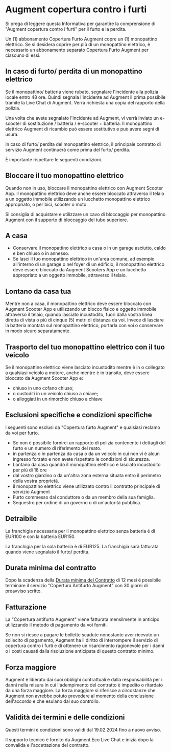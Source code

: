 # Augment copertura contro i furti

Si prega di leggere questa Informativa per garantire la comprensione di "Augment copertura contro i furti" per il furto e la perdita.

Un (1) abbonamento Copertura Furto Augment copre un (1) monopattino elettrico. Se si desidera coprire per più di un monopattino elettrico, è necessario un abbonamento separato Copertura Furto Augment per ciascuno di essi.

## In caso di furto/ perdita di un monopattino elettrico

Se il monopattino/ batteria viene rubato, segnalare l'incidente alla polizia locale entro 48 ore. Quindi segnala l'incidente ad Augment il prima possibile tramite la Live Chat di Augment. Verrà richiesta una copia del rapporto della polizia.

Una volta che avete segnalato l'incidente ad Augment, vi verrà inviato un e-scooter di sostituzione / batteria / e-scooter + batteria. Il monopattino elettrico Augment di ricambio può essere sostitutivo e può avere segni di usura.

In caso di furto/ perdita del monopattino elettrico, il principale contratto di servizio Augment continuerà come prima del furto/ perdita.

È importante rispettare le seguenti condizioni.

## Bloccare il tuo monopattino elettrico

Quando non in uso, bloccare il monopattino elettrico con Augment Scooter App. Il monopattino elettrico deve anche essere bloccato attraverso il telaio a un oggetto immobile utilizzando un lucchetto monopattino elettrico appropriato, o per bici, scooter o moto.

Si consiglia di acquistare e utilizzare un cavo di bloccaggio per monopattino Augment con il supporto di bloccaggio del tubo superiore.

## A casa

- Conservare il monopattino elettrico a casa o in un garage asciutto, caldo e ben chiuso o in annesso.
- Se lasci il tuo monopattino elettrico in un'area comune, ad esempio all'interno di un garage o nel foyer di un edificio, il monopattino elettrico deve essere bloccato da Augment Scooters App e un lucchetto appropriato a un oggetto immobile, attraverso il telaio.

## Lontano da casa tua

Mentre non a casa, il monopattino elettrico deve essere bloccato con Augment Scooter App e utilizzando un blocco fisico e oggetto immobile attraverso il telaio, quando lasciato incustodito, fuori dalla vostra linea diretta di vista o più di cinque (5) metri di distanza da voi. Invece di lasciare la batteria montata sul monopattino elettrico, portarla con voi o conservare in modo sicuro separatamente.

<div class="page"></div>

## Trasporto del tuo monopattino elettrico con il tuo veicolo

Se il monopattino elettrico viene lasciato incustodito mentre è in o collegato a qualsiasi veicolo a motore, anche mentre è in transito, deve essere bloccato da Augment Scooter App e:

- chiuso in uno cofano chiuso;
- o custoditi in un veicolo chiuso a chiave;
- o alloggiati in un rimorchio chiuso a chiave

## Esclusioni specifiche e condizioni specifiche

I seguenti sono esclusi da "Copertura furto Augment" e qualsiasi reclamo da voi per furto.

- Se non è possibile fornirci un rapporto di polizia contenente i dettagli del furto e un numero di riferimento del reato.
- in partenza o in partenza da casa o da un veicolo in cui non vi è alcun ingresso forzato e non avete rispettato le condizioni di sicurezza.
- Lontano da casa quando il monopattino elettrico è lasciato incustodito per più di 18 ore
- dal vostro giardino o da un'altra zona esterna situata entro il perimetro della vostra proprietà.
- il monopattino elettrico viene utilizzato contro il contratto principale di servizio Augment
- Furto commesso dal conduttore o da un membro della sua famiglia.
- Sequestro per ordine di un governo o di un'autorità pubblica.

## Detraibile

La franchigia necessaria per il monopattino elettrico senza batteria è di EUR100 e con la batteria EUR150.

La franchigia per la sola batteria è di EUR125. La franchigia sarà fatturata quando viene segnalato il furto/ perdita.

## Durata minima del contratto

Dopo la scadenza della [Durata minima del Contratto](https://www.lawinsider.com/dictionary/minimum-contract-term) di 12 mesi è possibile terminare il servizio "Copertura Antifurto Augment" con 30 giorni di preavviso scritto.

## Fatturazione

La "Copertura antifurto Augment" viene fatturata mensilmente in anticipo utilizzando il metodo di pagamento da voi forniti.

Se non si riesce a pagare le bollette scadute nonostante aver ricevuto un sollecito di pagamento, Augment ha il diritto di interrompere il servizio di copertura contro i furti e di ottenere un risarcimento ragionevole per i danni o i costi causati dalla risoluzione anticipata di questo contratto minimo.

## Forza maggiore

Augment è liberato dai suoi obblighi contrattuali e dalla responsabilità per i danni nella misura in cui l'adempimento del contratto è impedito o ritardato da una forza maggiore. La forza maggiore si riferisce a circostanze che Augment non avrebbe potuto prevedere al momento della conclusione dell'accordo e che esulano dal suo controllo.

## Validità dei termini e delle condizioni

Questi termini e condizioni sono validi dal 19.02.2024 fino a nuovo avviso.

Il supporto tecnico è fornito da Augment.Eco Live Chat e inizia dopo la convalida e l'accettazione del contratto.
